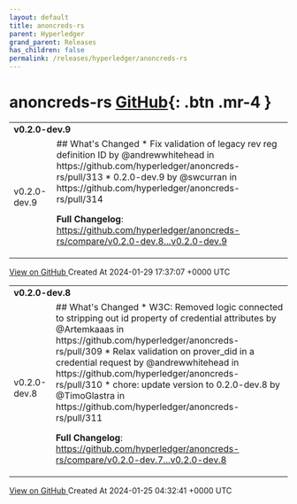 ```yaml
---
layout: default
title: anoncreds-rs
parent: Hyperledger
grand_parent: Releases
has_children: false
permalink: /releases/hyperledger/anoncreds-rs
---
```


# anoncreds-rs <span class="fs-3 right-align">[GitHub](https://github.com/hyperledger/anoncreds-rs){: .btn .mr-4 }</span>


<div>
    <table>
        <tr>
            <td colspan="2">
                <b>
                    v0.2.0-dev.9
                </b>
            </td>
        </tr>
        <tr>
            <td>
                <span class="chip">
                    v0.2.0-dev.9
                </span>
            </td>
            <td>
                ## What's Changed
* Fix validation of legacy rev reg definition ID by @andrewwhitehead in https://github.com/hyperledger/anoncreds-rs/pull/313
* 0.2.0-dev.9 by @swcurran in https://github.com/hyperledger/anoncreds-rs/pull/314


**Full Changelog**: https://github.com/hyperledger/anoncreds-rs/compare/v0.2.0-dev.8...v0.2.0-dev.9
            </td>
        </tr>
    </table>
    <a href="https://github.com/hyperledger/anoncreds-rs/releases/tag/v0.2.0-dev.9" class=".btn">
        View on GitHub
    </a>
    <span class="right-align">
        Created At 2024-01-29 17:37:07 +0000 UTC
    </span>
</div>

<div>
    <table>
        <tr>
            <td colspan="2">
                <b>
                    v0.2.0-dev.8
                </b>
            </td>
        </tr>
        <tr>
            <td>
                <span class="chip">
                    v0.2.0-dev.8
                </span>
            </td>
            <td>
                ## What's Changed
* W3C: Removed logic connected to stripping out id property of credential attributes by @Artemkaaas in https://github.com/hyperledger/anoncreds-rs/pull/309
* Relax validation on prover_did in a credential request by @andrewwhitehead in https://github.com/hyperledger/anoncreds-rs/pull/310
* chore: update version to 0.2.0-dev.8 by @TimoGlastra in https://github.com/hyperledger/anoncreds-rs/pull/311


**Full Changelog**: https://github.com/hyperledger/anoncreds-rs/compare/v0.2.0-dev.7...v0.2.0-dev.8
            </td>
        </tr>
    </table>
    <a href="https://github.com/hyperledger/anoncreds-rs/releases/tag/v0.2.0-dev.8" class=".btn">
        View on GitHub
    </a>
    <span class="right-align">
        Created At 2024-01-25 04:32:41 +0000 UTC
    </span>
</div>

